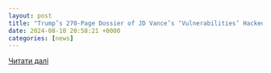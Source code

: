 ```yaml
---
layout: post
title: "Trump’s 270-Page Dossier of JD Vance’s ‘Vulnerabilities’ Hacked by Iran"
date: 2024-08-10 20:58:21 +0000
categories: [news]
---
```


[Читати далі](https://www.thedailybeast.com/trumps-270-page-dossier-of-jd-vances-vulnerabilities-hacked-by-iran)
